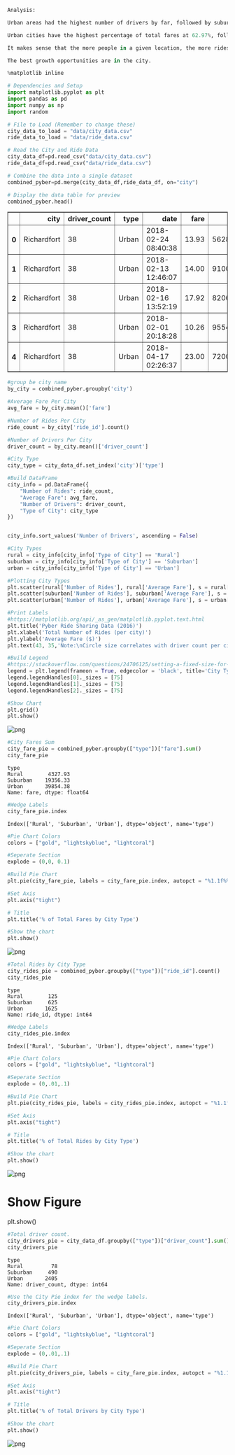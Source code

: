 

```python
Analysis:

Urban areas had the highest number of drivers by far, followed by suburban and then rural, with the least number of drivers per city.

Urban cities have the highest percentage of total fares at 62.97%, followed by Suburban with 30.5%, and then rural with the remaining percentage of 6.8%.

It makes sense that the more people in a given location, the more rides were given. Cities hat a total of almost 70% of the market share.

The best growth opportunities are in the city.
```


```python
%matplotlib inline

# Dependencies and Setup
import matplotlib.pyplot as plt
import pandas as pd
import numpy as np
import random

# File to Load (Remember to change these)
city_data_to_load = "data/city_data.csv"
ride_data_to_load = "data/ride_data.csv"
```


```python
# Read the City and Ride Data
city_data_df=pd.read_csv("data/city_data.csv")
ride_data_df=pd.read_csv("data/ride_data.csv")

# Combine the data into a single dataset
combined_pyber=pd.merge(city_data_df,ride_data_df, on="city")

# Display the data table for preview
combined_pyber.head()
```




<div>
<style scoped>
    .dataframe tbody tr th:only-of-type {
        vertical-align: middle;
    }

    .dataframe tbody tr th {
        vertical-align: top;
    }

    .dataframe thead th {
        text-align: right;
    }
</style>
<table border="1" class="dataframe">
  <thead>
    <tr style="text-align: right;">
      <th></th>
      <th>city</th>
      <th>driver_count</th>
      <th>type</th>
      <th>date</th>
      <th>fare</th>
      <th>ride_id</th>
    </tr>
  </thead>
  <tbody>
    <tr>
      <th>0</th>
      <td>Richardfort</td>
      <td>38</td>
      <td>Urban</td>
      <td>2018-02-24 08:40:38</td>
      <td>13.93</td>
      <td>5628545007794</td>
    </tr>
    <tr>
      <th>1</th>
      <td>Richardfort</td>
      <td>38</td>
      <td>Urban</td>
      <td>2018-02-13 12:46:07</td>
      <td>14.00</td>
      <td>910050116494</td>
    </tr>
    <tr>
      <th>2</th>
      <td>Richardfort</td>
      <td>38</td>
      <td>Urban</td>
      <td>2018-02-16 13:52:19</td>
      <td>17.92</td>
      <td>820639054416</td>
    </tr>
    <tr>
      <th>3</th>
      <td>Richardfort</td>
      <td>38</td>
      <td>Urban</td>
      <td>2018-02-01 20:18:28</td>
      <td>10.26</td>
      <td>9554935945413</td>
    </tr>
    <tr>
      <th>4</th>
      <td>Richardfort</td>
      <td>38</td>
      <td>Urban</td>
      <td>2018-04-17 02:26:37</td>
      <td>23.00</td>
      <td>720020655850</td>
    </tr>
  </tbody>
</table>
</div>




```python
#group be city name
by_city = combined_pyber.groupby('city')

#Average Fare Per City
avg_fare = by_city.mean()['fare']

#Number of Rides Per City
ride_count = by_city['ride_id'].count()

#Number of Drivers Per City
driver_count = by_city.mean()['driver_count']

#City Type
city_type = city_data_df.set_index('city')['type']

#Build DataFrame
city_info = pd.DataFrame({
    "Number of Rides": ride_count,
    "Average Fare": avg_fare,
    "Number of Drivers": driver_count,
    "Type of City": city_type
})


city_info.sort_values('Number of Drivers', ascending = False)

#City Types
rural = city_info[city_info['Type of City'] == 'Rural']
suburban = city_info[city_info['Type of City'] == 'Suburban']
urban = city_info[city_info['Type of City'] == 'Urban']

#Plotting City Types
plt.scatter(rural['Number of Rides'], rural['Average Fare'], s = rural['Number of Drivers']*10, color = 'gold', edgecolor = 'black', label = 'Rural', alpha = .75)
plt.scatter(suburban['Number of Rides'], suburban['Average Fare'], s = suburban['Number of Drivers']*10, color = 'lightskyblue', edgecolor = 'black', label = 'Suburban', alpha = .75)
plt.scatter(urban['Number of Rides'], urban['Average Fare'], s = urban['Number of Drivers']*10, color = 'lightcoral', edgecolor = 'black', label = 'Urban', alpha = .75)

#Print Labels
#https://matplotlib.org/api/_as_gen/matplotlib.pyplot.text.html
plt.title('Pyber Ride Sharing Data (2016)')
plt.xlabel('Total Number of Rides (per city)')
plt.ylabel('Average Fare ($)')
plt.text(43, 35,'Note:\nCircle size correlates with driver count per city.')

#Build Legend
#https://stackoverflow.com/questions/24706125/setting-a-fixed-size-for-points-in-legend
legend = plt.legend(frameon = True, edgecolor = 'black', title='City Types')
legend.legendHandles[0]._sizes = [75]
legend.legendHandles[1]._sizes = [75]
legend.legendHandles[2]._sizes = [75]

#Show Chart
plt.grid()
plt.show()
```


![png](output_3_0.png)



```python
#City Fares Sum
city_fare_pie = combined_pyber.groupby(["type"])["fare"].sum()
city_fare_pie
```




    type
    Rural        4327.93
    Suburban    19356.33
    Urban       39854.38
    Name: fare, dtype: float64




```python
#Wedge Labels
city_fare_pie.index
```




    Index(['Rural', 'Suburban', 'Urban'], dtype='object', name='type')




```python
#Pie Chart Colors
colors = ["gold", "lightskyblue", "lightcoral"]

#Seperate Section
explode = (0,0, 0.1)

#Build Pie Chart
plt.pie(city_fare_pie, labels = city_fare_pie.index, autopct = "%1.1f%%", colors = colors, explode = explode, startangle=140, shadow = True)

#Set Axis
plt.axis("tight")

# Title
plt.title('% of Total Fares by City Type')

#Show the chart
plt.show()
```


![png](output_6_0.png)



```python
#Total Rides by City Type
city_rides_pie = combined_pyber.groupby(["type"])["ride_id"].count()
city_rides_pie
```




    type
    Rural        125
    Suburban     625
    Urban       1625
    Name: ride_id, dtype: int64




```python
#Wedge Labels
city_rides_pie.index
```




    Index(['Rural', 'Suburban', 'Urban'], dtype='object', name='type')




```python
#Pie Chart Colors
colors = ["gold", "lightskyblue", "lightcoral"]

#Seperate Section
explode = (0,.01,.1)

#Build Pie Chart
plt.pie(city_rides_pie, labels = city_rides_pie.index, autopct = "%1.1f%%", colors = colors, explode = explode, startangle=140, shadow = True)

#Set Axis
plt.axis("tight")

# Title
plt.title('% of Total Rides by City Type')

#Show the chart
plt.show()
```


![png](output_9_0.png)


# Show Figure
plt.show()


```python
#Total driver count.
city_drivers_pie = city_data_df.groupby(["type"])["driver_count"].sum()
city_drivers_pie
```




    type
    Rural         78
    Suburban     490
    Urban       2405
    Name: driver_count, dtype: int64




```python
#Use the City Pie index for the wedge labels.
city_drivers_pie.index
```




    Index(['Rural', 'Suburban', 'Urban'], dtype='object', name='type')




```python
#Pie Chart Colors
colors = ["gold", "lightskyblue", "lightcoral"]

#Seperate Section
explode = (0,.01,.1)

#Build Pie Chart
plt.pie(city_drivers_pie, labels = city_fare_pie.index, autopct = "%1.1f%%", colors = colors, explode = explode, startangle=140, shadow = True)

#Set Axis
plt.axis("tight")

# Title
plt.title('% of Total Drivers by City Type')

#Show the chart
plt.show()
```


![png](output_13_0.png)

